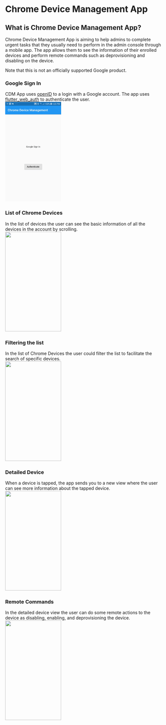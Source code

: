 # Chrome Device Management App

## What is Chrome Device Management App?
Chrome Device Management App is aiming to help admins to complete urgent tasks that they usually need to perform in the admin console through a mobile app. The app allows them to see the information of their enrolled devices and perform remote commands such as deprovisioning and disabling on the device. 

Note that this is not an officially supported Google product.

### Google Sign In
CDM App uses [openID](https://developers.google.com/identity/protocols/oauth2/openid-connect) to a login with a Google account. The app uses [flutter_web_auth](https://pub.dev/packages/flutter_web_auth) to authenticate the user.    
<img src="images/sign_in_demo.gif" width="180" height="320">    

### List of Chrome Devices
In the list of devices the user can see the basic information of all the devices in the account by scrolling.   
<img src="images/list_demo.gif" width="180" height="320">   

### Filtering the list
In the list of Chrome Devices the user could filter the list to facilitate the search of specific devices.   
<img src="images/filter_demo.gif" width="180" height="320">      

### Detailed Device
When a device is tapped, the app sends you to a new view where the user can see more information about the tapped device.   
<img src="images/detailed_demo.gif" width="180" height="320">     

### Remote Commands
In the detailed device view the user can do some remote actions to the device as disabling, enabling, and deprovisioning the device.    
<img src="images/remote_commands_demo.gif" width="180" height="320">   
